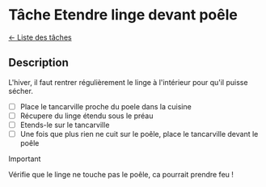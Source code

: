 # Tâche Etendre linge devant poêle
[← Liste des tâches](../)

## Description
L'hiver, il faut rentrer régulièrement le linge à l'intérieur pour qu'il puisse sécher. 

- [ ] Place le tancarville proche du poele dans la cuisine 
- [ ] Récupere du linge étendu sous le préau 
- [ ] Etends-le sur le tancarville
- [ ] Une fois que plus rien ne cuit sur le poêle, place le tancarville devant le poêle

> [!IMPORTANT]  
> Vérifie que le linge ne touche pas le poêle, ca pourrait prendre feu !